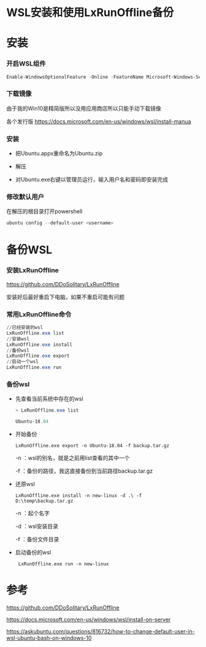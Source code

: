 # WSL安装和使用LxRunOffline备份


# 安装

### 开启WSL组件

  ```powershell
  Enable-WindowsOptionalFeature -Online -FeatureName Microsoft-Windows-Subsystem-Linux
  ```
### 下载镜像

  由于我的Win10是精简版所以没用应用商店所以只能手动下载镜像

  各个发行版 https://docs.microsoft.com/en-us/windows/wsl/install-manua

  <!--more-->

### 安装

  * 把Ubuntu.appx重命名为Ubuntu.zip

  * 解压

  * 对Ubuntu.exe右键以管理员运行，输入用户名和密码即安装完成

### 修改默认用户

在解压的根目录打开powershell

```powershell
ubuntu config --default-user <username>
```



# 备份WSL

### 安装LxRunOffline

https://github.com/DDoSolitary/LxRunOffline

安装好后最好重启下电脑，如果不重启可能有问题

### 常用LxRunOffline命令

```powershell
//已经安装的wsl
LxRunOffline.exe list 
//安装wsl
LxRunOffline.exe install
//备份wsl
LxRunOffline.exe export
//启动一个wsl
LxRunOffline.exe run
```

###  备份wsl

* 先查看当前系统中存在的wsl

  ```powershell
  > LxRunOffline.exe list
  
  Ubuntu-18.04
  ```

* 开始备份

  ```
  LxRunOffline.exe export -n Ubuntu-18.04 -f backup.tar.gz
  ```

  -n ：wsl的别名，就是之前用list查看的其中一个

  -f  ：备份的路径，我这直接备份到当前路径backup.tar.gz

* 还原wsl

  ```
  LxRunOffline.exe install -n new-linux -d .\ -f D:\temp\backup.tar.gz
  ```

  -n ：起个名字

  -d ：wsl安装目录

  -f ：备份文件目录

* 启动备份的wsl

  ```
   LxRunOffline.exe run -n new-linux
  ```

# 参考

https://github.com/DDoSolitary/LxRunOffline

https://docs.microsoft.com/en-us/windows/wsl/install-on-server

https://askubuntu.com/questions/816732/how-to-change-default-user-in-wsl-ubuntu-bash-on-windows-10


